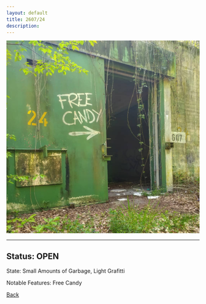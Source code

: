 ```yaml
---
layout: default
title: 2607/24
description: 
---
```

![image](https://raw.githubusercontent.com/Feuerstern3001/feuerstern3001.github.io/main/forest/bunker/2607-24.jpg)

* * *

## Status: OPEN

State: Small Amounts of Garbage, Light Grafitti

Notable Features: Free Candy

[Back](/./forest/bunker.md/)
